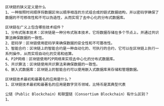     区块链的狭义定义是什么
    1、一种按照时间顺序将数据区块以顺序相连的方式组合成的链式数据结构，并以密码学确保了数据的不可修改性和不可以伪造性，从而实现了去中心化的分布式数据库。

    区块链在广义上包含哪些技术组件？
    1、分布式账本技术：区块链是一种分布式账本技术，它将数据存储在多个节点上，并通过共识算法确保数据的一致性。
    2、密码学：区块链使用密码学来确保数据的安全性和不可篡改性。
    3、智能合约：区块链上的智能合约是一种自动化的、可执行的合约，它可以在区块链上执行一系列操作，从而实现自动化的交易和结算。
    4、P2P网络：区块链使用P2P网络来实现去中心化的分布式数据库。
    5、共识算法：区块链使用共识算法来确保数据的一致性。
    6、嵌入式数据库：区块链上的智能合约可以使用嵌入式数据库来存储和管理数据。

    区块链技术最初和最著名的应用是什么？
    1、区块链技术最初和最著名的应用是数字货币领域，比特币是其典型代表

    公链（Public Blockchain）和联盟链（Consortium Blockchain）有什么区别？
    1、
